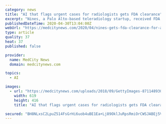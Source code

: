 ```yaml
---
category: news
title: "AI that flags urgent cases for radiologists gets FDA clearance"
excerpt: "Nines, a Palo Alto-based teleradiology startup, received FDA 510(k) clearance for a system that can detect and triage two serious conditions from CT scans. The company’s NinesAI system uses machine learning to identify potential cases of intercranial hemorrhage and mass effect, both of which are associated with strokes. The system then flags ..."
publishedDateTime: 2020-04-30T13:04:00Z
webUrl: "https://medcitynews.com/2020/04/nines-gets-fda-clearance-for-ai-to-flag-two-life-threatening-conditions/"
type: article
quality: 37
heat: 37
published: false

provider:
  name: MedCity News
  domain: medcitynews.com

topics:
  - AI

images:
  - url: "https://medcitynews.com/uploads/2018/09/GettyImages-871148930-1.jpg"
    width: 619
    height: 416
    title: "AI that flags urgent cases for radiologists gets FDA clearance"

secured: "BH8NLxsC2LpuZ514FsGrHi6uob4uBE1Ea+Lj89OklJuRpsRmiOrCWSJABEj5VtqOu+dpAbiBMTOQvj5Ln6KRz/rV0LJtCU58XwfdSdpxmpNZUl3nXKPqEeX/DI5yd20IK4SEvKy6R0HvdeCNMWc+MLINzrLS2GBQh1f1eQo4cAVZRwNamX1SJ2oJQeZngjmBSJjFXC5uWT7PCJMTVkwbgfR7lrvwltZmsNtJ4yDsERleXqILF65ESZT6gPjEDBWua5S2+cXsGG4wkjVepBhw0EP2rNirnePyIjIgIIZfCSX1Ts2NvglsWt/c4si85eB50Y9BL0GHxaUKppPG0ebWz2m3NcfhnkGFUgPkT3/7E6+GnZXz5S1o3E+FCI49nwauLIWJNvM59ipBX3FZhSCAtRZp1PsgV6dx4PP4K7eFkghcf9ocKOwuIs5Ja20obQMIuVkEhhlft8O2DCN9ifkzsl4iF9d1XXuUBEraerJiwas=;9AFWisJPealm4w5loAIUbA=="
---
```


